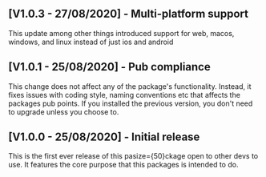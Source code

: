 ## [V1.0.3 - 27/08/2020] - Multi-platform support 
This update among other things introduced support for web, macos, windows, and linux instead of just ios and android

## [V1.0.1 - 25/08/2020] - Pub compliance
This change does not affect any of the package's functionality. Instead, it fixes issues with
coding style, naming conventions etc that affects the packages pub points. If you installed the 
previous version, you don't need to upgrade unless you choose to.

## [V1.0.0 - 25/08/2020] - Initial release
This is the first ever release of this pasize={50}ckage open to other devs to use. 
It features the core purpose that this packages is intended to do.


